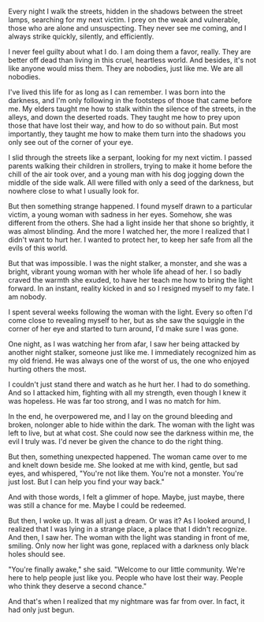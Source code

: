 Every night I walk the streets, hidden in the shadows between the street lamps, searching for my next victim. I prey on the weak and vulnerable, those who are alone and unsuspecting. They never see me coming, and I always strike quickly, silently, and efficiently.

I never feel guilty about what I do. I am doing them a favor, really. They are better off dead than living in this cruel, heartless world. And besides, it's not like anyone would miss them. They are nobodies, just like me. We are all nobodies. 

I've lived this life for as long as I can remember. I was born into the darkness, and I'm only following in the footsteps of those that came before me. My elders taught me how to stalk within the silence of the streets, in the alleys, and down the deserted roads. They taught me how to prey upon those that have lost their way, and how to do so without pain. But most importantly, they taught me how to make them turn into the shadows you only see out of the corner of your eye. 

 I slid through the streets like a serpant, looking for my next victim. I passed parents walking their children in strollers, trying to make it home before the chill of the air took over, and a young man with his dog jogging down the middle of the side walk. All were filled with only a seed of the darkness, but nowhere close to what I usually look for. 

But then  something strange happened. I found myself drawn to a particular victim, a young woman with sadness in her eyes. Somehow, she was different from the others. She had a light inside her that shone so brightly, it was almost blinding. And the more I watched her, the more I realized that I didn't want to hurt her. I wanted to protect her, to keep her safe from all the evils of this world.

But that was impossible. I was the night stalker, a monster, and she was a bright, vibrant young woman with her whole life ahead of her. I so badly craved the warmth she exuded, to have her teach me how to bring the light forward. In an instant, reality kicked in and so I resigned myself to my fate. I am nobody. 

I spent several weeks following the woman with the light. Every so often I'd come close to revealing myself to her, but as she saw the squiggle in the corner of her eye and started to turn around, I'd make sure I was gone. 

One night, as I was watching her from afar, I saw her being attacked by another night stalker, someone just like me. I immediately recognized him as my old friend. He was always one of the worst of us, the one who enjoyed hurting others the most.

I couldn't just stand there and watch as he hurt her. I had to do something. And so I attacked him, fighting with all my strength, even though I knew it was hopeless. He was far too strong, and I was no match for him.

In the end, he overpowered me, and I lay on the ground bleeding and broken, nolonger able to hide within the dark. The woman with the light was left to live, but at what cost. She could now see the darkness within me, the evil I truly was. I'd never be given the chance to do the right thing. 

But then, something unexpected happened. The woman came over to me and knelt down beside me. She looked at me with kind, gentle, but sad eyes, and whispered, "You're not like them. You're not a monster. You're just lost. But I can help you find your way back."

And with those words, I felt a glimmer of hope. Maybe, just maybe, there was still a chance for me. Maybe I could be redeemed.

But then, I woke up. It was all just a dream. Or was it? As I looked around, I realized that I was lying in a strange place, a place that I didn't recognize. And then, I saw her. The woman with the light was standing in front of me, smiling. Only now her light was gone, replaced with a darkness only black holes should see. 

"You're finally awake," she said. "Welcome to our little community. We're here to help people just like you. People who have lost their way. People who think they deserve a second chance."

And that's when I realized that my nightmare was far from over. In fact, it had only just begun.
